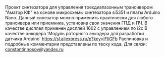 Проект синтезатора для управления трехдиапазонным трансивером "Аматор КФ" на основе микросхемы синтезатора si5351 и платы Arduino Nano. Данный синезатор можно применить практически для любого трансивера или приемника, установив свои значения ГПД и ПЧ.
  В качестве дисплея применен дисплей 1602 с управлением по i2c
  В качестве энкодера 'Модуль роторного энкодера для разработки датчика Arduino' https://sl.aliexpress.ru/p?key=iFliGFb 
  Распиновка и подробные комментарии представлены по теску кода.
  Для связи: constantinnosov@yandex.ru
